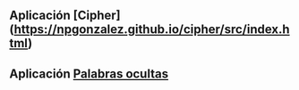 ## Aplicación [Cipher] (https://npgonzalez.github.io/cipher/src/index.html)
## Aplicación [Palabras ocultas](https://npgonzalez.github.io/SCL012-Cipher/src/index.html)
